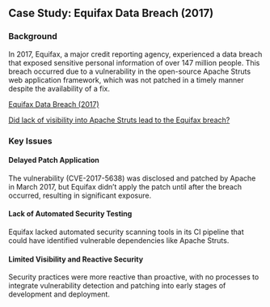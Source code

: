 ## Case Study: Equifax Data Breach (2017)

### Background
In 2017, Equifax, a major credit reporting agency, experienced a data breach that exposed sensitive personal information of over 147 million people. 
This breach occurred due to a vulnerability in the open-source Apache Struts web application framework, which was not patched in a timely manner despite the availability of a fix.

[Equifax Data Breach (2017)](https://www.csoonline.com/article/567833/equifax-data-breach-faq-what-happened-who-was-affected-what-was-the-impact.html)

[Did lack of visibility into Apache Struts lead to the Equifax breach?](https://www.blackduck.com/blog/what-caused-equifax-breach.html)

### Key Issues

#### Delayed Patch Application
The vulnerability (CVE-2017-5638) was disclosed and patched by Apache in March 2017, but Equifax didn’t apply the patch until after the breach occurred, resulting in significant exposure.

#### Lack of Automated Security Testing
Equifax lacked automated security scanning tools in its CI pipeline that could have identified vulnerable dependencies like Apache Struts.

#### Limited Visibility and Reactive Security
Security practices were more reactive than proactive, with no processes to integrate vulnerability detection and patching into early stages of development and deployment.

